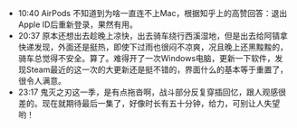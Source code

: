 - 10:40 AirPods 不知道到为啥一直连不上Mac，根据知乎上的高赞回答：退出Apple ID后重新登录，果然有用。
- 20:37 原本还想出去趁晚上凉快，出去骑车绕行西溪湿地，但是出去给阿锖拿快递发现，外面还是挺热，即使下过雨也很闷不凉爽，况且晚上还黑黢黢的，骑车总觉得不安全。算了。难得开了一次Windows电脑，更新一下软件，发现Steam最近的这一次的大更新还是挺不错的，界面什么的基本等于重置了，很令人满意。
- 23:17 鬼灭之刃这一季，是有点拖沓啊，战斗部分反复穿插回忆，跟人观感很差的。现在就期待最后一集了，好像时长有五十分钟，给力，可别让人失望哟！